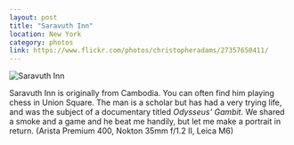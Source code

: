 ```yaml
---
layout: post
title: "Saravuth Inn"
location: New York
category: photos
link: https://www.flickr.com/photos/christopheradams/27357650411/
---
```


![Saravuth Inn](https://c2.staticflickr.com/8/7167/27357650411_d68053edf5_b.jpg)

Saravuth Inn is originally from Cambodia. You can often find him playing chess
in Union Square. The man is a scholar but has had a very trying life, and was the
subject of a documentary titled *Odysseus' Gambit*. We shared a smoke and a game
and he beat me handily, but let me make a portrait in return. (Arista Premium
400, Nokton 35mm f/1.2 II, Leica M6)
